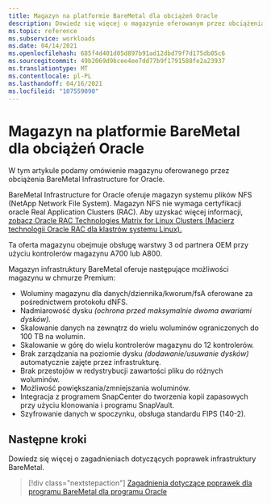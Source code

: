 ```yaml
---
title: Magazyn na platformie BareMetal dla obciążeń Oracle
description: Dowiedz się więcej o magazynie oferowanym przez obciążenia BareMetal Infrastructure for Oracle.
ms.topic: reference
ms.subservice: workloads
ms.date: 04/14/2021
ms.openlocfilehash: 685f4d401d05d897b91ad12dbd79f7d175db05c6
ms.sourcegitcommit: 49b2069d9bcee4ee7dd77b9f1791588fe2a23937
ms.translationtype: MT
ms.contentlocale: pl-PL
ms.lasthandoff: 04/16/2021
ms.locfileid: "107559090"
---
```

# <a name="storage-on-baremetal-for-oracle-workloads"></a>Magazyn na platformie BareMetal dla obciążeń Oracle

W tym artykule podamy omówienie magazynu oferowanego przez obciążenia BareMetal Infrastructure for Oracle.

BareMetal Infrastructure for Oracle oferuje magazyn systemu plików NFS (NetApp Network File System). Magazyn NFS nie wymaga certyfikacji oracle Real Application Clusters (RAC). Aby uzyskać więcej informacji, [zobacz Oracle RAC Technologies Matrix for Linux Clusters (Macierz technologii Oracle RAC dla klastrów systemu Linux).](https://www.oracle.com/database/technologies/tech-generic-linux-new.html)

Ta oferta magazynu obejmuje obsługę warstwy 3 od partnera OEM przy użyciu kontrolerów magazynu A700 lub A800.

Magazyn infrastruktury BareMetal oferuje następujące możliwości magazynu w chmurze Premium:

- Woluminy magazynu dla danych/dziennika/kworum/fsA oferowane za pośrednictwem protokołu dNFS.
- Nadmiarowość dysku *(ochrona przed maksymalnie dwoma awariami dysków).*
- Skalowanie danych na zewnątrz do wielu woluminów ograniczonych do 100 TB na wolumin.
- Skalowanie w górę do wielu kontrolerów magazynu do 12 kontrolerów.
- Brak zarządzania na poziomie dysku *(dodawanie/usuwanie dysków)* automatycznie zajęte przez infrastrukturę.
- Brak przestojów w redystrybucji zawartości pliku do różnych woluminów.
- Możliwość powiększania/zmniejszania woluminów.
- Integracja z programem SnapCenter do tworzenia kopii zapasowych przy użyciu klonowania i programu SnapVault.
- Szyfrowanie danych w spoczynku, obsługa standardu FIPS (140-2).

## <a name="next-steps"></a>Następne kroki

Dowiedz się więcej o zagadnieniach dotyczących poprawek infrastruktury BareMetal.

> [!div class="nextstepaction"]
> [Zagadnienia dotyczące poprawek dla programu BareMetal dla programu Oracle](oracle-baremetal-patching.md)


